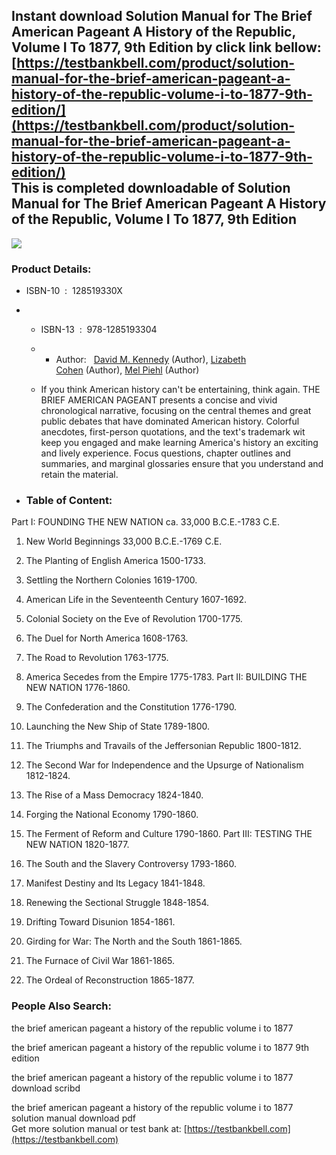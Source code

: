 Instant download **Solution Manual for The Brief American Pageant A History of the Republic, Volume I To 1877, 9th Edition** by click link bellow:  
[https://testbankbell.com/product/solution-manual-for-the-brief-american-pageant-a-history-of-the-republic-volume-i-to-1877-9th-edition/](https://testbankbell.com/product/solution-manual-for-the-brief-american-pageant-a-history-of-the-republic-volume-i-to-1877-9th-edition/)  
This is completed downloadable of Solution Manual for The Brief American Pageant A History of the Republic, Volume I To 1877, 9th Edition
-----------------------------------------------------------------------------------------------------------------------------------------


![](https://testbankbell.com/wp-content/uploads/2023/05/Solution-Manual-for-The-Brief-American-Pageant-A-History-of-the-Republic-Volume-I-To-1877-9th-Edition-228x228-1.jpg)
### Product Details:


* ISBN-10 ‏ : ‎ 128519330X
* * ISBN-13 ‏ : ‎ 978-1285193304
  * * Author:   [David M. Kennedy](https://www.amazon.com/s/ref=dp_byline_sr_book_1?ie=UTF8&field-author=David+M.+Kennedy&text=David+M.+Kennedy&sort=relevancerank&search-alias=books) (Author), [Lizabeth Cohen](https://www.amazon.com/s/ref=dp_byline_sr_book_2?ie=UTF8&field-author=Lizabeth+Cohen&text=Lizabeth+Cohen&sort=relevancerank&search-alias=books) (Author), [Mel Piehl](https://www.amazon.com/s/ref=dp_byline_sr_book_3?ie=UTF8&field-author=Mel+Piehl&text=Mel+Piehl&sort=relevancerank&search-alias=books) (Author)
   
  * If you think American history can't be entertaining, think again. THE BRIEF AMERICAN PAGEANT presents a concise and vivid chronological narrative, focusing on the central themes and great public debates that have dominated American history. Colorful anecdotes, first-person quotations, and the text's trademark wit keep you engaged and make learning America's history an exciting and lively experience. Focus questions, chapter outlines and summaries, and marginal glossaries ensure that you understand and retain the material.
 
* ### Table of Content:

Part I: FOUNDING THE NEW NATION ca. 33,000 B.C.E.-1783 C.E.


1. New World Beginnings 33,000 B.C.E.-1769 C.E.

2. The Planting of English America 1500-1733.

3. Settling the Northern Colonies 1619-1700.

4. American Life in the Seventeenth Century 1607-1692.

5. Colonial Society on the Eve of Revolution 1700-1775.

6. The Duel for North America 1608-1763.

7. The Road to Revolution 1763-1775.

8. America Secedes from the Empire 1775-1783. Part II: BUILDING THE NEW NATION 1776-1860.

9. The Confederation and the Constitution 1776-1790.

10. Launching the New Ship of State 1789-1800.

11. The Triumphs and Travails of the Jeffersonian Republic 1800-1812.

12. The Second War for Independence and the Upsurge of Nationalism 1812-1824.

13. The Rise of a Mass Democracy 1824-1840.

14. Forging the National Economy 1790-1860.

15. The Ferment of Reform and Culture 1790-1860. Part III: TESTING THE NEW NATION 1820-1877.

16. The South and the Slavery Controversy 1793-1860.

17. Manifest Destiny and Its Legacy 1841-1848.

18. Renewing the Sectional Struggle 1848-1854.

19. Drifting Toward Disunion 1854-1861.

20. Girding for War: The North and the South 1861-1865.

21. The Furnace of Civil War 1861-1865.

22. The Ordeal of Reconstruction 1865-1877.


 ### People Also Search:


 the brief american pageant a history of the republic volume i to 1877

 the brief american pageant a history of the republic volume i to 1877 9th edition

 the brief american pageant a history of the republic volume i to 1877 download scribd

 the brief american pageant a history of the republic volume i to 1877 solution manual download pdf  
  Get more solution manual or test bank at: [https://testbankbell.com](https://testbankbell.com)
